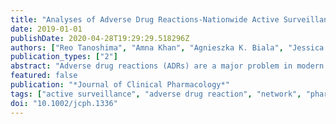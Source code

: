 ```yaml
---
title: "Analyses of Adverse Drug Reactions-Nationwide Active Surveillance Network: Canadian Pharmacogenomics Network for Drug Safety Database"
date: 2019-01-01
publishDate: 2020-04-28T19:29:29.518296Z
authors: ["Reo Tanoshima", "Amna Khan", "Agnieszka K. Biala", "Jessica N. Trueman", "Britt I. Drögemöller", "Galen E. B. Wright", "Jafar S. Hasbullah", "Gabriella S. S. Groeneweg", "Colin J. D. Ross", "Bruce C. Carleton", "Canadian Pharmacogenomics Network for Drug Safety Consortium"]
publication_types: ["2"]
abstract: "Adverse drug reactions (ADRs) are a major problem in modern medicine, representing up to the fourth-highest cause of mortality. Pharmacogenomic tests are 1 of the most promising methods to tackle the challenge of ADRs. The objective of this study was to analyze the clinical and demographic information of the pan-Canadian active surveillance network, Canadian Pharmacogenomics Network for Drug Safety (CPNDS). Information entered into the database by trained active surveillors between May 15, 2005 and May 9, 2017 was collected and analyzed. Specific data included for analysis were number of ADR reports, reports of drug use without ADRs, date of onset of ADR, suspected drugs, concomitant drugs, and fatal ADR cases. The CPNDS database consisted of 93,974 reports of medication use, including 10,475 reports of ADRs, of which 72.6% occurred in pediatric patients (≤21 years old). Self-reported ancestries were predominantly Europe (38.2%), Canada (9.6%), and East Asia (4.9%). The 5 most frequent ADRs were cutaneous ADRs, peripheral neuropathy, cardiotoxicity, central nervous system toxicity, and ototoxicity. The 5 drugs most commonly suspected to cause ADRs were methotrexate, vincristine, doxorubicin, cisplatin, and L-asparaginase. The CPNDS database is a valuable resource to identify clinical and genomic predictors of ADRs. The database also highlights our candidate ADRs for pharmacogenomic discovery research to identify additional ADR biomarkers. Additionally, the database provides information that can be used for developing strategies to prevent ADRs and raises awareness of ADRs among Canadian healthcare professionals."
featured: false
publication: "*Journal of Clinical Pharmacology*"
tags: ["active surveillance", "adverse drug reaction", "network", "pharmacogenomics"]
doi: "10.1002/jcph.1336"
---
```


